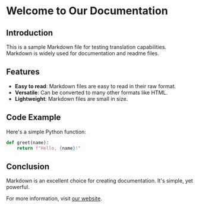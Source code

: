 # Welcome to Our Documentation

## Introduction

This is a sample Markdown file for testing translation capabilities. Markdown is widely used for documentation and readme files.

## Features

- **Easy to read**: Markdown files are easy to read in their raw format.
- **Versatile**: Can be converted to many other formats like HTML.
- **Lightweight**: Markdown files are small in size.

## Code Example

Here's a simple Python function:

```python
def greet(name):
    return f"Hello, {name}!"
```

## Conclusion

Markdown is an excellent choice for creating documentation. It's simple, yet powerful.

For more information, visit [our website](https://www.example.com).
